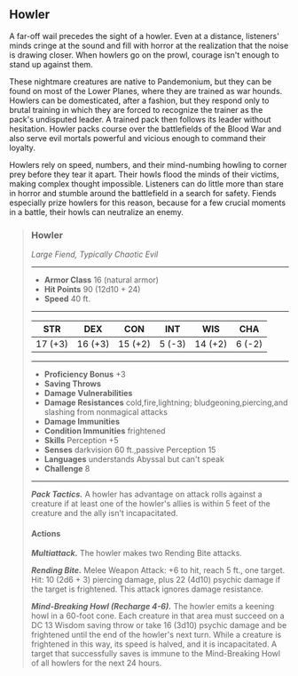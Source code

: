 ## Howler
A far-off wail precedes the sight of a howler. Even at a distance, listeners' minds cringe at the sound and fill with horror at the realization that the noise is drawing closer. When howlers go on the prowl, courage isn't enough to stand up against them.

These nightmare creatures are native to Pandemonium, but they can be found on most of the Lower Planes, where they are trained as war hounds. Howlers can be domesticated, after a fashion, but they respond only to brutal training in which they are forced to recognize the trainer as the pack's undisputed leader. A trained pack then follows its leader without hesitation. Howler packs course over the battlefields of the Blood War and also serve evil mortals powerful and vicious enough to command their loyalty.

Howlers rely on speed, numbers, and their mind-numbing howling to corner prey before they tear it apart. Their howls flood the minds of their victims, making complex thought impossible. Listeners can do little more than stare in horror and stumble around the battlefield in a search for safety. Fiends especially prize howlers for this reason, because for a few crucial moments in a battle, their howls can neutralize an enemy.

>### Howler
>*Large Fiend, Typically Chaotic Evil*
>___
>- **Armor Class** 16 (natural armor)
>- **Hit Points** 90 (12d10 + 24)
>- **Speed** 40 ft.
>___
>|**STR**|**DEX**|**CON**|**INT**|**WIS**|**CHA**|
>|:---:|:---:|:---:|:---:|:---:|:---:|
>|17 (+3)|16 (+3)|15 (+2)|5 (-3)|14 (+2)|6 (-2)|
>
>___
>- **Proficiency Bonus** +3
>- **Saving Throws** 
>- **Damage Vulnerabilities** 
>- **Damage Resistances** cold,fire,lightning; bludgeoning,piercing,and slashing from nonmagical attacks
>- **Damage Immunities** 
>- **Condition Immunities** frightened
>- **Skills** Perception +5
>- **Senses** darkvision 60 ft.,passive Perception 15
>- **Languages** understands Abyssal but can't speak
>- **Challenge** 8
>___
>***Pack Tactics.*** A howler has advantage on attack rolls against a creature if at least one of the howler's allies is within 5 feet of the creature and the ally isn't incapacitated.
>
>#### Actions
>***Multiattack.*** The howler makes two Rending Bite attacks.
>
>***Rending Bite.*** Melee Weapon Attack: +6 to hit, reach 5 ft., one target. Hit: 10 (2d6 + 3) piercing damage, plus 22 (4d10) psychic damage if the target is frightened. This attack ignores damage resistance.
>
>***Mind-Breaking Howl (Recharge 4-6).*** The howler emits a keening howl in a 60-foot cone. Each creature in that area must succeed on a DC 13 Wisdom saving throw or take 16 (3d10) psychic damage and be frightened until the end of the howler's next turn. While a creature is frightened in this way, its speed is halved, and it is incapacitated. A target that successfully saves is immune to the Mind-Breaking Howl of all howlers for the next 24 hours.
>
